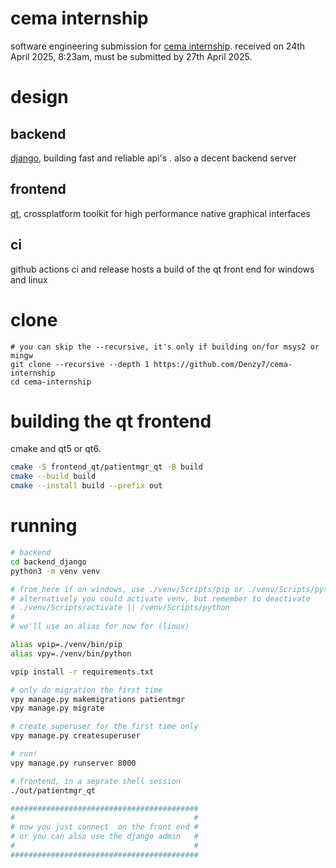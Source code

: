 # cema internship
software engineering submission for [cema internship](https://cema-africa.uonbi.ac.ke/index.php/news-and-media/opportunities/cema-internship-opportunities). received on 24th April 2025, 8:23am, must be submitted by 27th April 2025.

# design

## backend
[django](https://www.djangoproject.com/), building fast and reliable api's . also a decent backend server

## frontend
[qt](https://www.qt.io), crossplatform toolkit for high performance native graphical interfaces 

## ci 
github actions ci and release hosts a build of the qt front end for windows and linux

# clone 
```
# you can skip the --recursive, it's only if building on/for msys2 or mingw
git clone --recursive --depth 1 https://github.com/Denzy7/cema-internship
cd cema-internship 
```

# building the qt frontend
cmake and qt5 or qt6.
```bash
cmake -S frontend_qt/patientmgr_qt -B build
cmake --build build
cmake --install build --prefix out
```

# running
```bash
# backend
cd backend_django
python3 -m venv venv

# from here if on windows, use ./venv/Scripts/pip or ./venv/Scripts/python
# alternatively you could activate venv, but remember to deactivate
# ./venv/Scripts/activate || /venv/Scripts/python
#
# we'll use an alias for now for (linux)

alias vpip=./venv/bin/pip
alias vpy=./venv/bin/python

vpip install -r requirements.txt 

# only do migration the first time
vpy manage.py makemigrations patientmgr
vpy manage.py migrate

# create superuser for the first time only
vpy manage.py createsuperuser

# run!
vpy manage.py runserver 8000

# frontend, in a seprate shell session
./out/patientmgr_qt

##########################################
#                                        #
# now you just connect  on the front end #
# or you can also use the django admin   #
#                                        #
##########################################
```
